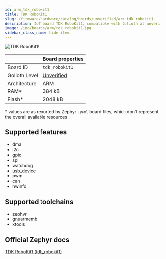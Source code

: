 ```yaml
---
id: arm_tdk_robokit1
title: TDK RoboKit1
slug: /firmware/hardware/catalog/boards/unverified/arm_tdk_robokit1
description: IoT board TDK RoboKit1, compatible with Golioth at unverified level.
image: /img/boards/arm/tdk_robokit1.jpg
sidebar_class_name: hide-item
---
```


[//]: # (This is an auto-generated file, do not edit! Changes to it will be lost upon re-generation)

![TDK RoboKit1!](/img/boards/arm/tdk_robokit1.jpg "TDK RoboKit1")

|                | Board properties     |
| -------------  | -------------------- |
| Board ID       | `tdk_robokit1` |
| Golioth Level  | [Unverified](/firmware/hardware#unverified-boards) |
| Architecture   | ARM |
| RAM*           | 384 kB |
| Flash*         | 2048 kB |

\* values are as reported by Zephyr `.yaml` board files, which don't represent the overall available resources



## Supported features

* dma
* i2c
* gpio
* spi
* watchdog
* usb_device
* pwm
* can
* hwinfo

## Supported toolchains

* zephyr
* gnuarmemb
* xtools

## Official Zephyr docs

[TDK RoboKit1 (tdk_robokit1)](https://docs.zephyrproject.org/latest/boards/arm/tdk_robokit1/doc/index.html)
